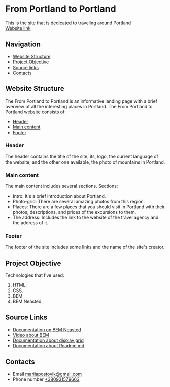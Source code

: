 # From Portland to Portland
This is the site that is dedicated to traveling around Portland  
[Website link](https://marpostovik.github.io/from-portland-to-portland/)
## Navigation
* [Website Structure](https://github.com/MarPostovik/learning-how-to-learn/#website-structure)
* [Project Objective](https://github.com/MarPostovik/learning-how-to-learn/#project-objective)
* [Source links](https://github.com/MarPostovik/learning-how-to-learn/#source-links)
* [Contacts](https://github.com/MarPostovik/learning-how-to-learn/#contacts)
## Website Structure
The From Portland to Portland is an informative landing page with a brief overview of all the interesting places in Portland.
The From Portland to Portland website consists of:  
* [Header](https://github.com/MarPostovik/learning-how-to-learn/#header)
* [Main content](https://github.com/MarPostovik/learning-how-to-learn/#main-content)
* [Footer](https://github.com/MarPostovik/learning-how-to-learn/#footer)
### Header 
The header contains the title of the site, its, logo, the current language of the website, and the other one available, the photo of mountains in Portland.
### Main content
The main content includes several sections.
Sections: 
* Intro: It's a brief introduction about Portland.
* Photo-grid: There are several amazing photos from this region.
* Places: There are a few places that you should visit in Portland with their photos, descriptions, and prices of the excursions to them. 
* The address: Includes the link to the website of the travel agency and the address of it.
### Footer
The footer of the site includes some links and the name of the site's creator.
## Project Objective    
Technologies that I've used:  
1. HTML.
2. CSS.
3. BEM
4. BEM Neasted
## Source Links
* [Documentation on BEM Neasted](https://palianytsia.notion.site/BEM-Nested-2634c3270a6c49adb685c4b863539db4)
* [Video about BEM](https://youtu.be/HihYQVuH64U?si=5-YusNUL0OznbDSQ)
* [Documentation about display grid](https://developer.mozilla.org/ru/docs/Web/CSS/CSS_grid_layout/Basic_concepts_of_grid_layout)
* [Documentation about Readme.md](https://palianytsia.notion.site/README-md-ad133da59b894e7cb4dc4cbc711933f5)
## Contacts
* Email [mariiapostovik@gmail.com](mailto:mariiapostovik@gmail.com)
* Phone number [+380931579663](+380931579663)
